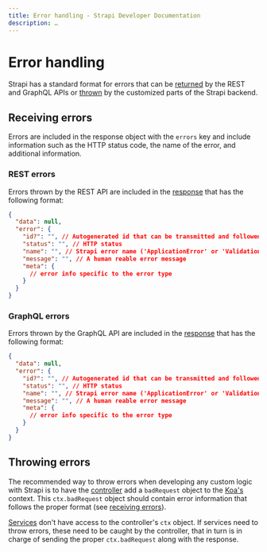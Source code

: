 ```yaml
---
title: Error handling - Strapi Developer Documentation
description: …
---
```


<!-- TODO: update SEO -->

# Error handling

Strapi has a standard format for errors that can be [returned](#receiving-errors) by the REST and GraphQL APIs or [thrown](#throwing-errors) by the customized parts of the Strapi backend.

## Receiving errors

Errors are included in the response object with the `errors` key and include information such as the HTTP status code, the name of the error, and additional information.

### REST errors

Errors thrown by the REST API are included in the [response](/developer-docs/latest/developer-resources/database-apis-reference/rest-api.html#unified-response-format) that has the following format:

```json
{
  "data": null,
  "error": {
    "id?": "", // Autogenerated id that can be transmitted and followed along the stack
    "status": "", // HTTP status
    "name": "", // Strapi error name ('ApplicationError' or 'ValidationError')
    "message": "", // A human reable error message
    "meta": {
      // error info specific to the error type
    }
  }
}
```

<!-- TODO: add "types" (aka error `name`) list once settled -->

### GraphQL errors

Errors thrown by the GraphQL API are included in the [response](/developer-docs/latest/developer-resources/database-apis-reference/graphql-api.html#unified-response-format) that has the following format:

<!-- ? is it exactly the same for GraphQL and REST? -->
```json
{
  "data": null,
  "error": {
    "id?": "", // Autogenerated id that can be transmitted and followed along the stack
    "status": "", // HTTP status
    "name": "", // Strapi error name ('ApplicationError' or 'ValidationError')
    "message": "", // A human reable error message
    "meta": {
      // error info specific to the error type
    }
  }
}
```

## Throwing errors

The recommended way to throw errors when developing any custom logic with Strapi is to have the [controller](/developer-docs/latest/development/backend-customization/controllers.md) add a `badRequest` object to the [Koa's](https://koajs.com/#context) context. This `ctx.badRequest` object should contain error information that follows the proper format (see [receiving errors](#receiving-errors)).

[Services](/developer-docs/latest/development/backend-customization/services.md) don't have access to the controller's `ctx` object. If services need to throw errors, these need to be caught by the controller, that in turn is in charge of sending the proper `ctx.badRequest` along with the response.
